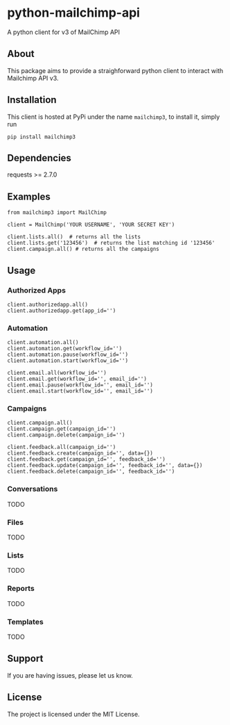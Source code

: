 # python-mailchimp-api

A python client for v3 of MailChimp API

## About

This package aims to provide a straighforward python client to interact with Mailchimp API v3.

## Installation

This client is hosted at PyPi under the name `mailchimp3`, to install it, simply run

`pip install mailchimp3`

## Dependencies

requests >= 2.7.0

## Examples

    from mailchimp3 import MailChimp
    
    client = MailChimp('YOUR USERNAME', 'YOUR SECRET KEY')
    
    client.lists.all()  # returns all the lists
    client.lists.get('123456')  # returns the list matching id '123456'
    client.campaign.all() # returns all the campaigns

## Usage

### Authorized Apps

    client.authorizedapp.all()
    client.authorizedapp.get(app_id='')

### Automation

    client.automation.all()
    client.automation.get(workflow_id='')
    client.automation.pause(workflow_id='')
    client.automation.start(workflow_id='')
    
    client.email.all(workflow_id='')
    client.email.get(workflow_id='', email_id='')
    client.email.pause(workflow_id='', email_id='')
    client.email.start(workflow_id='', email_id='')

### Campaigns

    client.campaign.all()
    client.campaign.get(campaign_id='')
    client.campaign.delete(campaign_id='')
    
    client.feedback.all(campaign_id='')
    client.feedback.create(campaign_id='', data={})
    client.feedback.get(campaign_id='', feedback_id='')
    client.feedback.update(campaign_id='', feedback_id='', data={})
    client.feedback.delete(campaign_id='', feedback_id='')
  
### Conversations
  
  TODO
  
### Files
  
  TODO
  
### Lists
  
  TODO
  
### Reports
  
  TODO
  
### Templates
  
  TODO


## Support

If you are having issues, please let us know.

## License

The project is licensed under the MIT License.
